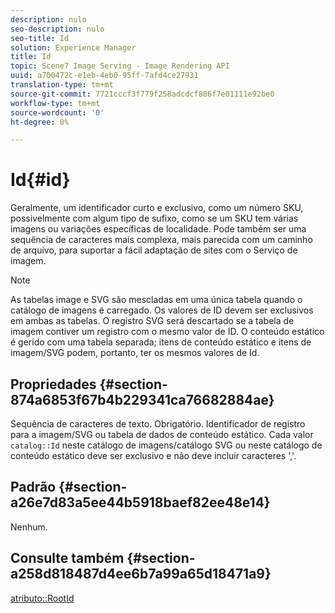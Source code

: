 ```yaml
---
description: nulo
seo-description: nulo
seo-title: Id
solution: Experience Manager
title: Id
topic: Scene7 Image Serving - Image Rendering API
uuid: a700472c-e1eb-4eb0-95ff-7afd4ce27931
translation-type: tm+mt
source-git-commit: 7721cccf3f779f258adcdcf886f7e01111e92be0
workflow-type: tm+mt
source-wordcount: '0'
ht-degree: 0%

---
```



# Id{#id}

Geralmente, um identificador curto e exclusivo, como um número SKU, possivelmente com algum tipo de sufixo, como se um SKU tem várias imagens ou variações específicas de localidade. Pode também ser uma sequência de caracteres mais complexa, mais parecida com um caminho de arquivo, para suportar a fácil adaptação de sites com o Serviço de imagem.

>[!NOTE]
>
>As tabelas image e SVG são mescladas em uma única tabela quando o catálogo de imagens é carregado. Os valores de ID devem ser exclusivos em ambas as tabelas. O registro SVG será descartado se a tabela de imagem contiver um registro com o mesmo valor de ID. O conteúdo estático é gerido com uma tabela separada; itens de conteúdo estático e itens de imagem/SVG podem, portanto, ter os mesmos valores de Id.

## Propriedades {#section-874a6853f67b4b229341ca76682884ae}

Sequência de caracteres de texto. Obrigatório. Identificador de registro para a imagem/SVG ou tabela de dados de conteúdo estático. Cada valor `catalog::Id` neste catálogo de imagens/catálogo SVG ou neste catálogo de conteúdo estático deve ser exclusivo e não deve incluir caracteres &#39;,&#39;.

## Padrão {#section-a26e7d83a5ee44b5918baef82ee48e14}

Nenhum.

## Consulte também {#section-a258d818487d4ee6b7a99a65d18471a9}

[atributo::RootId](../../../../../../is-api/image-catalog/image-serving-api-ref/c-image-catalog-reference/c-attributes-reference/r-rootid.md#reference-13653312925e4a08b90f99961d53f546)
